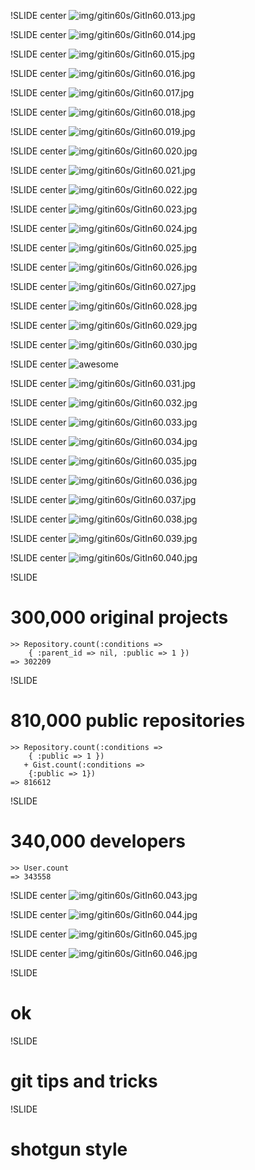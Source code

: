 !SLIDE center
![img/gitin60s/GitIn60.013.jpg](img/gitin60s/GitIn60.013.jpg)

!SLIDE center
![img/gitin60s/GitIn60.014.jpg](img/gitin60s/GitIn60.014.jpg)

!SLIDE center
![img/gitin60s/GitIn60.015.jpg](img/gitin60s/GitIn60.015.jpg)

!SLIDE center
![img/gitin60s/GitIn60.016.jpg](img/gitin60s/GitIn60.016.jpg)

!SLIDE center
![img/gitin60s/GitIn60.017.jpg](img/gitin60s/GitIn60.017.jpg)

!SLIDE center
![img/gitin60s/GitIn60.018.jpg](img/gitin60s/GitIn60.018.jpg)

!SLIDE center
![img/gitin60s/GitIn60.019.jpg](img/gitin60s/GitIn60.019.jpg)

!SLIDE center
![img/gitin60s/GitIn60.020.jpg](img/gitin60s/GitIn60.020.jpg)

!SLIDE center
![img/gitin60s/GitIn60.021.jpg](img/gitin60s/GitIn60.021.jpg)

!SLIDE center
![img/gitin60s/GitIn60.022.jpg](img/gitin60s/GitIn60.022.jpg)

!SLIDE center
![img/gitin60s/GitIn60.023.jpg](img/gitin60s/GitIn60.023.jpg)

!SLIDE center
![img/gitin60s/GitIn60.024.jpg](img/gitin60s/GitIn60.024.jpg)

!SLIDE center
![img/gitin60s/GitIn60.025.jpg](img/gitin60s/GitIn60.025.jpg)

!SLIDE center
![img/gitin60s/GitIn60.026.jpg](img/gitin60s/GitIn60.026.jpg)

!SLIDE center
![img/gitin60s/GitIn60.027.jpg](img/gitin60s/GitIn60.027.jpg)

!SLIDE center
![img/gitin60s/GitIn60.028.jpg](img/gitin60s/GitIn60.028.jpg)

!SLIDE center
![img/gitin60s/GitIn60.029.jpg](img/gitin60s/GitIn60.029.jpg)

!SLIDE center
![img/gitin60s/GitIn60.030.jpg](img/gitin60s/GitIn60.030.jpg)

!SLIDE center
![awesome](branch.jpg)

!SLIDE center
![img/gitin60s/GitIn60.031.jpg](img/gitin60s/GitIn60.031.jpg)

!SLIDE center
![img/gitin60s/GitIn60.032.jpg](img/gitin60s/GitIn60.032.jpg)

!SLIDE center
![img/gitin60s/GitIn60.033.jpg](img/gitin60s/GitIn60.033.jpg)

!SLIDE center
![img/gitin60s/GitIn60.034.jpg](img/gitin60s/GitIn60.034.jpg)

!SLIDE center
![img/gitin60s/GitIn60.035.jpg](img/gitin60s/GitIn60.035.jpg)

!SLIDE center
![img/gitin60s/GitIn60.036.jpg](img/gitin60s/GitIn60.036.jpg)

!SLIDE center
![img/gitin60s/GitIn60.037.jpg](img/gitin60s/GitIn60.037.jpg)

!SLIDE center
![img/gitin60s/GitIn60.038.jpg](img/gitin60s/GitIn60.038.jpg)

!SLIDE center
![img/gitin60s/GitIn60.039.jpg](img/gitin60s/GitIn60.039.jpg)

!SLIDE center
![img/gitin60s/GitIn60.040.jpg](img/gitin60s/GitIn60.040.jpg)

!SLIDE

# 300,000 original projects #

	>> Repository.count(:conditions => 
		{ :parent_id => nil, :public => 1 })
	=> 302209

!SLIDE

# 810,000 public repositories #

	>> Repository.count(:conditions => 
		{ :public => 1 }) 
	   + Gist.count(:conditions => 
		{:public => 1})
	=> 816612

!SLIDE

# 340,000 developers #

	>> User.count
	=> 343558

!SLIDE center
![img/gitin60s/GitIn60.043.jpg](img/gitin60s/GitIn60.043.jpg)

!SLIDE center
![img/gitin60s/GitIn60.044.jpg](img/gitin60s/GitIn60.044.jpg)

!SLIDE center
![img/gitin60s/GitIn60.045.jpg](img/gitin60s/GitIn60.045.jpg)

!SLIDE center
![img/gitin60s/GitIn60.046.jpg](img/gitin60s/GitIn60.046.jpg)

!SLIDE

# ok #

!SLIDE

# git tips and tricks #

!SLIDE

# shotgun style #

